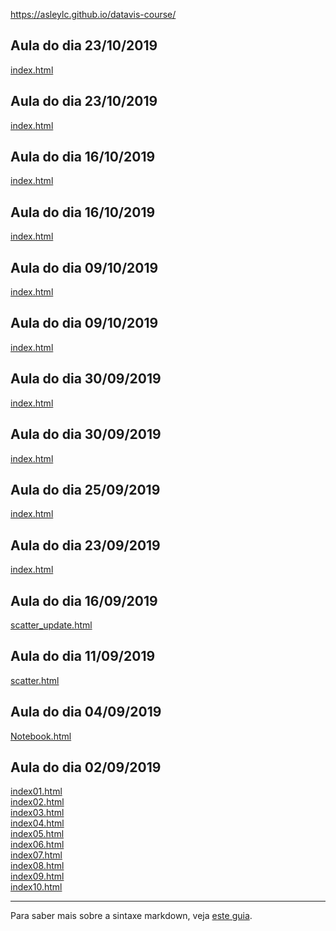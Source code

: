 https://asleylc.github.io/datavis-course/

## Aula do dia 23/10/2019
[index.html](d3_interactive/d3-com-crossfilter-dc-js-e-leaflet-parte-2/index.html)<br>

## Aula do dia 23/10/2019
[index.html](d3_interactive/taxa-de-desemprego-nos-eua-em-agosto-de-2016-parte-2/index.html)<br>

## Aula do dia 16/10/2019
[index.html](d3_color_2/index.html)<br>

## Aula do dia 16/10/2019
[index.html](d3_color/index.html)<br>

## Aula do dia 09/10/2019
[index.html](d3_network_2/index.html)<br>

## Aula do dia 09/10/2019
[index.html](d3_network/index.html)<br>

## Aula do dia 30/09/2019
[index.html](d3_leaflet2/index.html)<br>

## Aula do dia 30/09/2019
[index.html](d3_leaflet/index.html)<br>

## Aula do dia 25/09/2019
[index.html](d3_crossfilter_2/index.html)<br>

## Aula do dia 23/09/2019
[index.html](d3_crossfilter/index.html)<br>

## Aula do dia 16/09/2019
[scatter_update.html](d3_update/scatter_update.html)<br>

## Aula do dia 11/09/2019
[scatter.html](d3_scale/scatter.html)<br>

## Aula do dia 04/09/2019
[Notebook.html](d3_intro/Notebook.html)<br>

## Aula do dia 02/09/2019

[index01.html](basic/index01.html)<br>
[index02.html](basic/index02.html)<br>
[index03.html](basic/index03.html)<br>
[index04.html](basic/index04.html)<br>
[index05.html](basic/index05.html)<br>
[index06.html](basic/index06.html)<br>
[index07.html](basic/index07.html)<br>
[index08.html](basic/index08.html)<br>
[index09.html](basic/index09.html)<br>
[index10.html](basic/index10.html)<br>

---

Para saber mais sobre a sintaxe markdown, veja [este guia](https://guides.github.com/features/mastering-markdown/).
